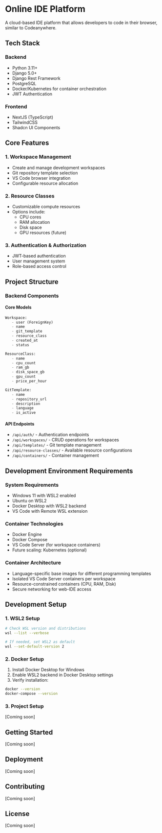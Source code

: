 # Online IDE Platform

A cloud-based IDE platform that allows developers to code in their browser, similar to Codeanywhere.

## Tech Stack

### Backend
- Python 3.11+
- Django 5.0+
- Django Rest Framework
- PostgreSQL
- Docker/Kubernetes for container orchestration
- JWT Authentication

### Frontend
- NextJS (TypeScript)
- TailwindCSS
- Shadcn UI Components

## Core Features

### 1. Workspace Management
- Create and manage development workspaces
- Git repository template selection
- VS Code browser integration
- Configurable resource allocation

### 2. Resource Classes
- Customizable compute resources
- Options include:
  - CPU cores
  - RAM allocation
  - Disk space
  - GPU resources (future)

### 3. Authentication & Authorization
- JWT-based authentication
- User management system
- Role-based access control

## Project Structure

### Backend Components

#### Core Models
```python
Workspace:
   - user (ForeignKey)
   - name
   - git_template
   - resource_class
   - created_at
   - status

ResourceClass:
   - name
   - cpu_count
   - ram_gb
   - disk_space_gb
   - gpu_count
   - price_per_hour

GitTemplate:
   - name
   - repository_url
   - description
   - language
   - is_active
```

#### API Endpoints
- `/api/auth/` - Authentication endpoints
- `/api/workspaces/` - CRUD operations for workspaces
- `/api/templates/` - Git template management
- `/api/resource-classes/` - Available resource configurations
- `/api/containers/` - Container management

## Development Environment Requirements

### System Requirements
- Windows 11 with WSL2 enabled
- Ubuntu on WSL2
- Docker Desktop with WSL2 backend
- VS Code with Remote WSL extension

### Container Technologies
- Docker Engine
- Docker Compose
- VS Code Server (for workspace containers)
- Future scaling: Kubernetes (optional)

### Container Architecture
- Language-specific base images for different programming templates
- Isolated VS Code Server containers per workspace
- Resource-constrained containers (CPU, RAM, Disk)
- Secure networking for web-IDE access

## Development Setup

### 1. WSL2 Setup
```bash
# Check WSL version and distributions
wsl --list --verbose

# If needed, set WSL2 as default
wsl --set-default-version 2
```

### 2. Docker Setup
1. Install Docker Desktop for Windows
2. Enable WSL2 backend in Docker Desktop settings
3. Verify installation:
```bash
docker --version
docker-compose --version
```

### 3. Project Setup
[Coming soon]

## Getting Started

[Coming soon]

## Deployment

[Coming soon]

## Contributing

[Coming soon]

## License

[Coming soon]
